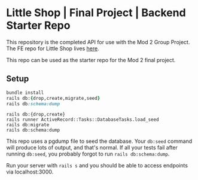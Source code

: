 # Little Shop | Final Project | Backend Starter Repo

This repository is the completed API for use with the Mod 2 Group Project. The FE repo for Little Shop lives [here](https://github.com/turingschool-examples/little-shop-fe-vite).

This repo can be used as the starter repo for the Mod 2 final project.

## Setup

```ruby
bundle install
rails db:{drop,create,migrate,seed}
rails db:schema:dump
```

```
rails db:{drop,create}
rails runner ActiveRecord::Tasks::DatabaseTasks.load_seed
rails db:migrate
rails db:schema:dump
```


This repo uses a pgdump file to seed the database. Your `db:seed` command will produce lots of output, and that's normal. 
If all your tests fail after running `db:seed`, you probably forgot to run `rails db:schema:dump`. 

Run your server with `rails s` and you should be able to access endpoints via localhost:3000.
